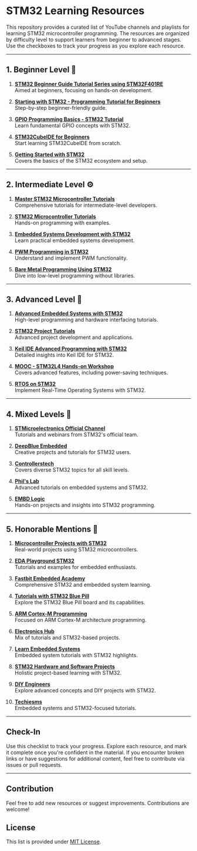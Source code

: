 # STM32 Learning Resources

This repository provides a curated list of YouTube channels and playlists for learning STM32 microcontroller programming. The resources are organized by difficulty level to support learners from beginner to advanced stages. Use the checkboxes to track your progress as you explore each resource.

---

## 1. Beginner Level 🎯

1. **[STM32 Beginner Guide Tutorial Series using STM32F401RE](https://www.youtube.com/playlist?list=PLGh4659DkyarOFZVtnah4KORCJzuPbWg_)**  
   Aimed at beginners, focusing on hands-on development.

2. **[Starting with STM32 - Programming Tutorial for Beginners](https://www.youtube.com/watch?v=dnfuNT1dPiM)**  
   Step-by-step beginner-friendly guide.

3. **[GPIO Programming Basics - STM32 Tutorial](https://www.youtube.com/watch?v=YNeOotn4jsc)**  
   Learn fundamental GPIO concepts with STM32.

4. **[STM32CubeIDE for Beginners](https://www.youtube.com/playlist?list=PLWk49HLpWHRBDgLC2A1IIEOTtnplSgvJ8)**  
   Start learning STM32CubeIDE from scratch.

5. **[Getting Started with STM32](https://www.youtube.com/watch?v=fcm5wmtgkcc)**  
   Covers the basics of the STM32 ecosystem and setup.

---

## 2. Intermediate Level ⚙️

1. **[Master STM32 Microcontroller Tutorials](https://www.youtube.com/playlist?list=PLtVUYRe-Z-mfKO0lg_-MBvwWl6VjWT8Dt)**  
   Comprehensive tutorials for intermediate-level developers.

2. **[STM32 Microcontroller Tutorials](https://www.youtube.com/playlist?list=PLO89phzZmnHj7BGaRjCRbhowrwjaH-Uqx)**  
   Hands-on programming with examples.

3. **[Embedded Systems Development with STM32](https://www.youtube.com/playlist?list=PLzJTJ1FSIHJsse4emR9Hynz79e32YgKic)**  
   Learn practical embedded systems development.

4. **[PWM Programming in STM32](https://www.youtube.com/watch?v=jyZzxrOBWkM)**  
   Understand and implement PWM functionality.

5. **[Bare Metal Programming Using STM32](https://www.youtube.com/playlist?list=PL4cGeWgaBTe155QQSQ72DksLIjBn5Jn2Z)**  
   Dive into low-level programming without libraries.

---

## 3. Advanced Level 🚀

1. **[Advanced Embedded Systems with STM32](https://www.youtube.com/channel/UCF3XK5xP__GqT4BGdXnXbXw)**  
   High-level programming and hardware interfacing tutorials.

2. **[STM32 Project Tutorials](https://www.youtube.com/playlist?list=PLtuqBdbsL-DvXMyzhGnODxjYmrH9v-PPY)**  
   Advanced project development and applications.

3. **[Keil IDE Advanced Programming with STM32](https://www.youtube.com/playlist?list=PLexx2wRznGadF7Mtx9AZSeff-SHT9a4Sn)**  
   Detailed insights into Keil IDE for STM32.

4. **[MOOC - STM32L4 Hands-on Workshop](https://www.youtube.com/playlist?list=PL93s1O11OowkCWybzGKrqdrtRrwTHWlsv)**  
   Covers advanced features, including power-saving techniques.

5. **[RTOS on STM32](https://www.youtube.com/playlist?list=PL15Xgb4zU4UO-AYmd1WmhkifpnQ48eLzX)**  
   Implement Real-Time Operating Systems with STM32.

---

## 4. Mixed Levels 🔄

1. **[STMicroelectronics Official Channel](https://www.youtube.com/user/STonlineMedia)**  
   Tutorials and webinars from STM32's official team.

2. **[DeepBlue Embedded](https://www.youtube.com/c/DeepBlueEmbedded)**  
   Creative projects and tutorials for STM32 users.

3. **[Controllerstech](https://www.youtube.com/c/controllerstech)**  
   Covers diverse STM32 topics for all skill levels.

4. **[Phil's Lab](https://www.youtube.com/c/Philslab)**  
   Advanced tutorials on embedded systems and STM32.

5. **[EMBD Logic](https://www.youtube.com/channel/UCET1xMIF13xjO8E8QYB-LqA)**  
   Hands-on projects and insights into STM32 programming.

---

## 5. Honorable Mentions 🏅

1. **[Microcontroller Projects with STM32](https://www.youtube.com/user/embeddedhobby)**  
   Real-world projects using STM32 microcontrollers.

2. **[EDA Playground STM32](https://www.youtube.com/user/eda-playground)**  
   Tutorials and examples for embedded enthusiasts.

3. **[Fastbit Embedded Academy](https://www.youtube.com/channel/UCya8PyAjbavPrZR7C1KAVmg)**  
   Comprehensive STM32 and embedded system learning.

4. **[Tutorials with STM32 Blue Pill](https://www.youtube.com/playlist?list=PLRTE3JhcF0w88f1zxdOzjlQifZJXHGTfc)**  
   Explore the STM32 Blue Pill board and its capabilities.

5. **[ARM Cortex-M Programming](https://www.youtube.com/channel/UCrg9g96UoF6I4bPoAB_-Vyw)**  
   Focused on ARM Cortex-M architecture programming.

6. **[Electronics Hub](https://www.youtube.com/user/ElectronicsHub)**  
   Mix of tutorials and STM32-based projects.

7. **[Learn Embedded Systems](https://www.youtube.com/user/LearnEmbeddedSystems)**  
   Embedded system tutorials with STM32 highlights.

8. **[STM32 Hardware and Software Projects](https://www.youtube.com/user/EmbeddedHardwareProjects)**  
   Holistic project-based learning with STM32.

9. **[DIY Engineers](https://www.youtube.com/c/DIYEngineers)**  
   Explore advanced concepts and DIY projects with STM32.

10. **[Techiesms](https://www.youtube.com/user/techiesms)**  
   Embedded systems and STM32-focused tutorials.

---

## Check-In

Use this checklist to track your progress. Explore each resource, and mark it complete once you're confident in the material. If you encounter broken links or have suggestions for additional content, feel free to contribute via issues or pull requests.

---

## Contribution

Feel free to add new resources or suggest improvements. Contributions are welcome!

## License

This list is provided under [MIT License](LICENSE).
